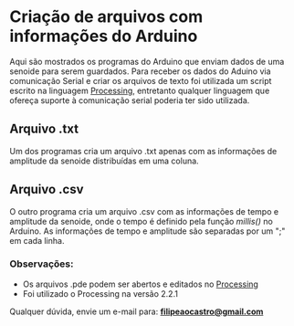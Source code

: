 ﻿# Criação de arquivos com informações do Arduino

  Aqui são mostrados os programas do Arduino que enviam dados de uma senoide para serem guardados. Para receber os dados do Aduino via comunicação Serial e criar os arquivos de texto foi utilizada um script escrito na linguagem [Processing](https://processing.org), entretanto qualquer linguagem que ofereça suporte à comunicação serial poderia ter sido utilizada.

## Arquivo .txt
  Um dos programas cria um arquivo .txt apenas com as informações de amplitude da senoide distribuídas em uma coluna.

## Arquivo .csv
  O outro programa cria um arquivo .csv com as informações de tempo e amplitude da senoide, onde o tempo é definido pela função *millis()* no Arduino. As informações de tempo e amplitude são separadas por um ";" em cada linha.

### Observações:

* Os arquivos .pde podem ser abertos e editados no [Processing](https://processing.org)
* Foi utilizado o Processing na versão 2.2.1

Qualquer dúvida, envie um e-mail para: **filipeaocastro@gmail.com**
  
